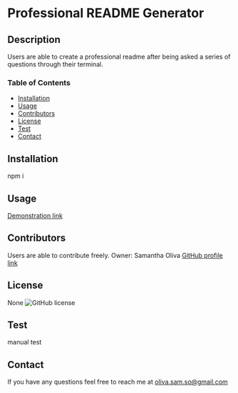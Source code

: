 
# Professional README Generator

## Description
Users are able to create a professional readme after being asked a series of questions through their terminal.

### Table of Contents
* [Installation](#installation)
* [Usage](#usage)
* [Contributors](#contributors)
* [License](#license)
* [Test](#test)
* [Contact](#contact)

## Installation
npm i

## Usage
[Demonstration link](https://drive.google.com/file/d/1D49TQdEa-Xgb5OMgcFWuMLMC2PxVQ5nS/view)

## Contributors
Users are able to contribute freely. Owner: Samantha Oliva
[GitHub profile link](https://github.com/oliva-sam)

## License
None 
![GitHub license](https://img.shields.io/badge/license-None-blue.svg)

## Test
manual test

## Contact
If you have any questions feel free to reach me at
oliva.sam.so@gmail.com

